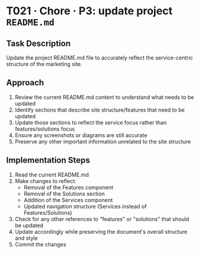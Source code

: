 # T021 · Chore · P3: update project `README.md`

## Task Description

Update the project README.md file to accurately reflect the service-centric structure of the marketing site.

## Approach

1. Review the current README.md content to understand what needs to be updated
2. Identify sections that describe site structure/features that need to be updated
3. Update those sections to reflect the service focus rather than features/solutions focus
4. Ensure any screenshots or diagrams are still accurate
5. Preserve any other important information unrelated to the site structure

## Implementation Steps

1. Read the current README.md
2. Make changes to reflect:
   - Removal of the Features component
   - Removal of the Solutions section
   - Addition of the Services component
   - Updated navigation structure (Services instead of Features/Solutions)
3. Check for any other references to "features" or "solutions" that should be updated
4. Update accordingly while preserving the document's overall structure and style
5. Commit the changes
